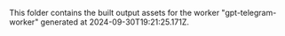 This folder contains the built output assets for the worker "gpt-telegram-worker" generated at 2024-09-30T19:21:25.171Z.